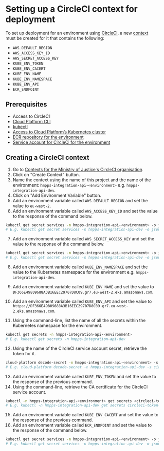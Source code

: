 # Setting up a CircleCI context for deployment

To set up deployment for an environment using [CircleCI](https://circleci.com/), a
new [context](https://circleci.com/docs/contexts/) must be created for it that contains the following:

- `AWS_DEFAULT_REGION`
- `AWS_ACCESS_KEY_ID`
- `AWS_SECRET_ACCESS_KEY`
- `KUBE_ENV_TOKEN`
- `KUBE_ENV_CACERT`
- `KUBE_ENV_NAME`
- `KUBE_ENV_NAMESPACE`
- `KUBE_ENV_API`
- `ECR_ENDPOINT`

## Prerequisites

- Access to CircleCI
- [Cloud Platform CLI](https://user-guide.cloud-platform.service.justice.gov.uk/documentation/getting-started/cloud-platform-cli.html#cloud-platform-cli)
- [kubectl](https://kubernetes.io/docs/tasks/tools/#kubectl)
- [Access to Cloud Platform’s Kubernetes cluster](https://user-guide.cloud-platform.service.justice.gov.uk/documentation/getting-started/kubectl-config.html#installing-kubectl)
- [ECR repository for the environment](https://user-guide.cloud-platform.service.justice.gov.uk/documentation/getting-started/ecr-setup.html)
- [Service account for CircleCI for the environment](https://user-guide.cloud-platform.service.justice.gov.uk/documentation/deploying-an-app/using-circleci-for-continuous-deployment.html#creating-a-service-account-for-circleci)

## Creating a CircleCI context

1. Go to [Contexts for the Ministry of Justice's CircleCI organisation](https://app.circleci.com/settings/organization/github/ministryofjustice/contexts?return-to=https%3A%2F%2Fapp.circleci.com%2Fprojects%2Fproject-dashboard%2Fgithub%2Fministryofjustice%2F).
2. Click on "Create Context" button.
3. Name the context using the name of this project and the name of the
   environment: `hmpps-integration-api-<environment>` e.g. `hmpps-integration-api-dev`.
4. Click on "Add Environment Variable" button.
5. Add an environment variable called `AWS_DEFAULT_REGION` and set the value to `eu-west-2`.
6. Add an environment variable called `AWS_ACCESS_KEY_ID` and set the value to the response of the command below.

```bash
kubectl get secret services -n hmpps-integration-api-<environment> -o json | jq -r ".data.ecr" | base64 --decode | jq -r '."access-credentials"."access-key-id"'
# E.g. kubectl get secret services -n hmpps-integration-api-dev -o json | jq -r ".data.ecr" | base64 --decode | jq -r '."access-credentials"."access-key-id"'
```

7. Add an environment variable called `AWS_SECRET_ACCESS_KEY` and set the value to the response of the command below.

```bash
kubectl get secret services -n hmpps-integration-api-<environment> -o json | jq -r ".data.ecr" | base64 --decode | jq -r '."access-credentials"."secret-access-key"'
# E.g. kubectl get secret services -n hmpps-integration-api-dev -o json | jq -r ".data.ecr" | base64 --decode | jq -r '."access-credentials"."secret-access-key"'
```

8. Add an environment variable called `KUBE_ENV_NAMESPACE` and set the value to the Kubernetes namespace for the
   environment e.g. `hmpps-integration-api-dev`.
9. Add an environment variable called `KUBE_ENV_NAME` and set the value
    to `DF366E49809688A3B16EEC29707D8C09.gr7.eu-west-2.eks.amazonaws.com`.
10. Add an environment variable called `KUBE_ENV_API` and set the value
    to `https://DF366E49809688A3B16EEC29707D8C09.gr7.eu-west-2.eks.amazonaws.com`.

11. Using the command-line, list the name of all the secrets within the Kubernetes namespace for the environment.

```bash
kubectl get secrets -n hmpps-integration-api-<environment>
# E.g. kubectl get secrets -n hmpps-integration-api-dev
```

12. Using the name of the CircleCI service account secret, retrieve the token for it.

```bash
cloud-platform decode-secret -n hmpps-integration-api-<environment> -s <circleci-token-secret-name> | jq -r '.data."token"'
# E.g. cloud-platform decode-secret -n hmpps-integration-api-dev -s circleci-token-z123 | jq -r '.data."token"'
```

13. Add an environment variable called `KUBE_ENV_TOKEN` and set the value to the response of the previous command.
14. Using the command-line, retrieve the CA certificate for the CircleCI service account.

```bash
kubectl -n hmpps-integration-api-<environment> get secrets <circleci-token-secret-name> -o json | jq -r '.data."ca.crt"'
# E.g. kubectl -n hmpps-integration-api-dev get secrets circleci-token-z123 -o json | jq -r '.data."ca.crt"'
```

15. Add an environment variable called `KUBE_ENV_CACERT` and set the value to the response of the previous command.
16. Add an environment variable called `ECR_ENDPOINT` and set the value to the response of the command below.

```bash
kubectl get secret services -n hmpps-integration-api-<environment> -o json | jq -r ".data.ecr" | base64 --decode | jq -r '."repo-url"'
# E.g. kubectl get secret services -n hmpps-integration-api-dev -o json | jq -r ".data.ecr" | base64 --decode | jq -r '."repo-url"'
```
